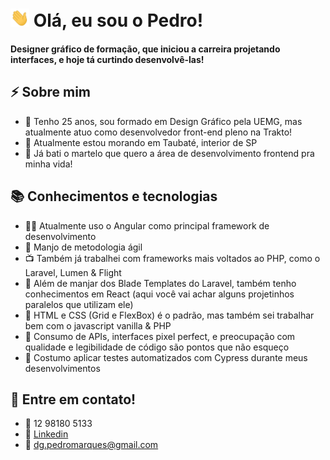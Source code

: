 # <img src="https://raw.githubusercontent.com/ABSphreak/ABSphreak/master/gifs/Hi.gif" width="30px"> Olá, eu sou o Pedro!

#### Designer gráfico de formação, que iniciou a carreira projetando interfaces, e hoje tá curtindo desenvolvê-las!

## ⚡ Sobre mim

- 🤵 Tenho 25 anos, sou formado em Design Gráfico pela UEMG, mas atualmente atuo como desenvolvedor front-end pleno na Trakto!
- 🏡 Atualmente estou morando em Taubaté, interior de SP
- 💼 Já bati o martelo que quero a área de desenvolvimento frontend pra minha vida!

## 📚 Conhecimentos e tecnologias

- 🐱‍👤 Atualmente uso o Angular como principal framework de desenvolvimento
- 💨 Manjo de metodologia ágil
- 📺 Também já trabalhei com frameworks mais voltados ao PHP, como o Laravel, Lumen & Flight
- 📰 Além de manjar dos Blade Templates do Laravel, também tenho conhecimentos em React (aqui você vai achar alguns projetinhos paralelos que utilizam ele)
- 🔰  HTML e CSS (Grid e FlexBox) é o padrão, mas também sei trabalhar bem com o javascript vanilla & PHP
- 🎯 Consumo de APIs, interfaces pixel perfect, e preocupação com qualidade e legibilidade de código são pontos que não esqueço
- 🚀 Costumo aplicar testes automatizados com Cypress durante meus desenvolvimentos

## 📢 Entre em contato!

- 📲 12 98180 5133
- 🤵 [Linkedin](https://www.linkedin.com/in/phsvieira/ "Linkedin")
- 📩 dg.pedromarques@gmail.com


